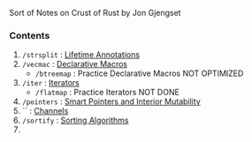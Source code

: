Sort of Notes on Crust of Rust by Jon Gjengset

### Contents

1. `/strsplit` : [Lifetime Annotations](https://youtu.be/rAl-9HwD858)
2. `/vecmac` : [Declarative Macros](https://youtu.be/q6paRBbLgNw)
   - `/btreemap` : Practice Declarative Macros NOT OPTIMIZED
3. `/iter` : [Iterators](https://youtu.be/yozQ9C69pNs)
   - `/flatmap` : Practice Iterators NOT DONE
4. `/pointers` : [Smart Pointers and Interior Mutability](https://youtu.be/8O0Nt9qY_vo)
5. `` : [Channels](https://youtu.be/b4mS5UPHh20)
6. `/sortify` : [Sorting Algorithms](https://youtu.be/h4RkCyJyXmM)
7. 